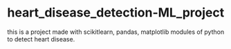 # heart_disease_detection-ML_project
this is a project made with scikitlearn, pandas, matplotlib modules of python to detect heart disease.
